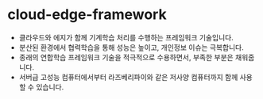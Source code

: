 # cloud-edge-framework

- 클라우드와 에지가 함께 기계학습 처리를 수행하는 프레임워크 기술입니다.
- 분산된 환경에서 협력학습을 통해 성능은 높이고, 개인정보 이슈는 극복합니다.
- 종래의 연합학습 프레임워크 기술을 적극적으로 수용하면서, 부족한 부분은 채워줍니다.
- 서버급 고성능 컴퓨터에서부터 라즈베리파이와 같은 저사양 컴퓨터까지 함께 사용할 수 있습니다.

